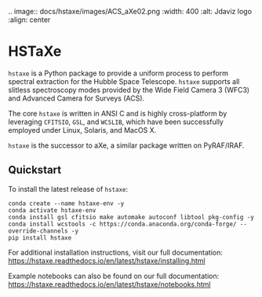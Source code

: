 .. image:: docs/hstaxe/images/ACS_aXe02.png
    :width: 400
    :alt: Jdaviz logo
    :align: center

# HSTaXe

`hstaxe` is a Python package to provide a uniform process to perform spectral
extraction for the Hubble Space Telescope. `hstaxe` supports all slitless
spectroscopy modes provided by the Wide Field Camera 3 (WFC3) and Advanced
Camera for Surveys (ACS).

The core `hstaxe` is written in ANSI C and is highly cross-platform by
leveraging `CFITSIO`, `GSL`, and `WCSLIB`, which have been successfully
employed under Linux, Solaris, and MacOS X.

`hstaxe` is the successor to aXe, a similar package written on PyRAF/IRAF.


## Quickstart
To install the latest release of `hstaxe`:

    conda create --name hstaxe-env -y
    conda activate hstaxe-env
    conda install gsl cfitsio make automake autoconf libtool pkg-config -y
    conda install wcstools -c https://conda.anaconda.org/conda-forge/ --override-channels -y
    pip install hstaxe

For additional installation instructions, visit our full documentation:
https://hstaxe.readthedocs.io/en/latest/hstaxe/installing.html

Example notebooks can also be found on our full documentation:
https://hstaxe.readthedocs.io/en/latest/hstaxe/notebooks.html

